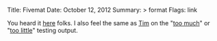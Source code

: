 Title: Fivemat
Date: October 12, 2012
Summary: > format
Flags: link

You heard it [here][1] folks. I also feel the same as [Tim][2] on the
"[too much][4]" or "[too little][3]" testing output.

[1]: https://github.com/tpope/fivemat 
[2]: https://github.com/tpope
[3]: https://gimmebar.com/view/50730705aac422613b000001/big
[4]: https://gimmebar.com/view/4f66924c2f0aaa7348000003/big
